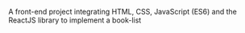 A front-end project integrating HTML, CSS, JavaScript (ES6) and the ReactJS library to implement a book-list 
